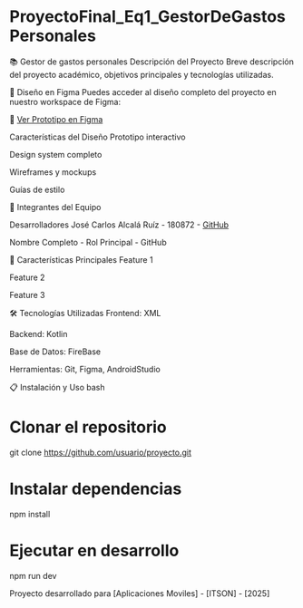 # ProyectoFinal_Eq1_GestorDeGastosPersonales
📚 Gestor de gastos personales
Descripción del Proyecto
Breve descripción del proyecto académico, objetivos principales y tecnologías utilizadas.

🎨 Diseño en Figma
Puedes acceder al diseño completo del proyecto en nuestro workspace de Figma:


🔗 [Ver Prototipo en Figma](https://www.figma.com/proto/iBuQLRlRLNesToIfGICa54/Mock-Up-Proyecto-Gastos?node-id=0-1&t=pekn2Jfr09Ruh2Pk-1)

Características del Diseño
Prototipo interactivo

Design system completo

Wireframes y mockups

Guías de estilo

👥 Integrantes del Equipo

Desarrolladores
José Carlos Alcalá Ruíz - 180872 - [GitHub](https://github.com/JoseAlcala180872)

Nombre Completo - Rol Principal - GitHub



🚀 Características Principales
Feature 1

Feature 2

Feature 3

🛠️ Tecnologías Utilizadas
Frontend: XML

Backend: Kotlin

Base de Datos: FireBase

Herramientas: Git, Figma, AndroidStudio

📋 Instalación y Uso
bash
# Clonar el repositorio
git clone https://github.com/usuario/proyecto.git

# Instalar dependencias
npm install

# Ejecutar en desarrollo
npm run dev

Proyecto desarrollado para [Aplicaciones Moviles] - [ITSON] - [2025]

